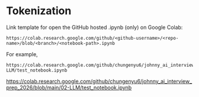 # Tokenization

Link template for open the GitHub hosted .ipynb (only) on Google Colab:
```
https://colab.research.google.com/github/<github-username>/<repo-name>/blob/<branch>/<notebook-path>.ipynb
```

For example,
```
https://colab.research.google.com/github/chungenyu6/johnny_ai_interview_prep_2026/blob/main/02-LLM/test_notebook.ipynb
```

https://colab.research.google.com/github/chungenyu6/johnny_ai_interview_prep_2026/blob/main/02-LLM/test_notebook.ipynb
